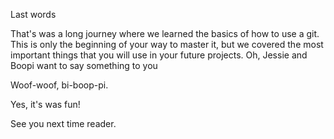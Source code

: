 Last words


That's was a long journey where we learned the basics of how to use a git. This is only the beginning of your way to master it, but we covered the most important things that you will use in your future projects. Oh, Jessie and Boopi want to say something to you

Woof-woof, bi-boop-pi.

Yes, it's was fun!

See you next time reader.
